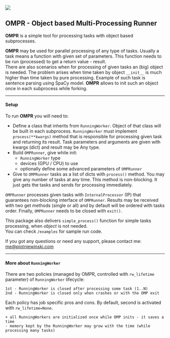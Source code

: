 ![](ompr.png)

## OMPR - Object based Multi-Processing Runner

**OMPR** is a simple tool for processing tasks with object based subprocesses.

**OMPR** may be used for parallel processing of any type of tasks.
Usually a task means a function with given set of parameters. This function needs to be run (processed) to get
a return value - result.<br> There are also scenarios when for processing of given tasks an (big) object is needed.
The problem arises when time taken by object `__init__` is much higher than time taken by pure processing.
Example of such task is sentence parsing using SpaCy model.
**OMPR** allows to init such an object once in each subprocess while forking.

---
#### Setup

To run **OMPR** you will need to:
- Define a class that inherits from `RunningWorker`. Object of that class will be built in each subprocess.
`RunningWorker` must implement `process(**kwargs)` method that is responsible for processing given task and returning
its result. Task parameters and arguments are given with kwargs (dict) and result may be Any type.
- Build `OMPRunner`, give while init:
  - `RunningWorker` type
  - devices (GPU / CPU) to use
  - optionally define some advanced parameters of `OMPRunner`
- Give to `OMPRunner` tasks as a list of dicts with `process()` method. You may give any number of tasks at
any time. This method is non-blocking. It just gets the tasks and sends for processing immediately.

`OMPRunner` processes given tasks with `InternalProcessor` (IP) that guarantees non-blocking interface of `OMPRunner`.
Results may be received with two get methods (single or all) and by default will be ordered with tasks order.
Finally, `OMPRunner` needs to be closed with `exit()`.

This package also delivers `simple_process()` function for simple tasks processing, when *object* is not needed.<br>
You can check `/examples` for sample run code.

If you got any questions or need any support, please contact me:  me@piotniewinski.com

---
#### More about `RunningWorker`

There are two policies (managed by OMPR, controlled with `rw_lifetime` parameter) of `RunningWorker` lifecycle:
    
    1st - RunningWorker is closed after processing some task (1..N)
    2nd - RunningWorker is closed only when crashes or with the OMP exit

Each policy has job specific pros and cons. By default, second is activated with `rw_lifetime=None`.
    
    + all RunningWorkers are initialized once while OMP inits - it saves a time
    - memory kept by the RunningWorker may grow with the time (while processing many tasks)